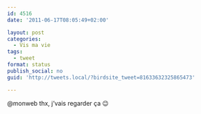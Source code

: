 ```yaml
---
id: 4516
date: '2011-06-17T08:05:49+02:00'

layout: post
categories:
  - Vis ma vie
tags:
  - tweet
format: status
publish_social: no
guid: 'http://tweets.local/?birdsite_tweet=81633632325865473'

---
```


@monweb thx, j’vais regarder ça 😉